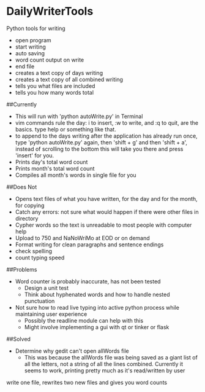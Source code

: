 # DailyWriterTools
Python tools for writing

- open program
- start writing
- auto saving
- word count output on write
- end file
- creates a text copy of days writing
- creates a text copy of all combined writing
- tells you what files are included
- tells you how many words total

##Currently
- This will run with 'python autoWrite.py' in Terminal
- vim commands rule the day: i to insert, :w to write, and :q to quit, are the basics. type help or something like that. 
- to append to the days writing after the application has already run once, type 'python autoWrite.py' again, then 'shift + g' and then 'shift + a', instead of scrolling to the bottom this will take you there and press 'insert' for you.
- Prints day's total word count
- Prints month's total word count
- Compiles all month's words in single file for you

##Does Not
- Opens text files of what you have written, for the day and for the month, for copying
- Catch any errors: not sure what would happen if there were other files in directory
- Cypher words so the text is unreadable to most people with computer help
- Upload to 750 and NaNoWriMo at EOD or on demand
- Format writing for clean paragraphs and sentence endings 
- check spelling
- count typing speed


##Problems
- Word counter is probably inaccurate, has not been tested
  - Design a unit test
  - Think about hyphenated words and how to handle nested punctuation
- Not sure how to read live typing into active python process while maintaining user experience
  - Possibly the readline module can help with this
  - Might involve implementing a gui with qt or tinker or flask

##Solved
- Determine why gedit can't open allWords file
  - This was because the allWords file was being saved as a giant list of all the letters, not a string of all the lines combined. Currently it seems to work, printing pretty much as it's read/written by user

write one file, rewrites two new files and gives you word counts
